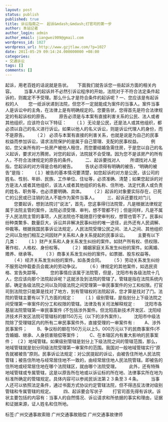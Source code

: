 ```yaml
---
layout: post
status: publish
published: true
title: 诉讼指南之一　起诉&mdash;&mdash;打官司的第一步
author: 本站记者
author_login: admin
author_email: jiangwei909@gmail.com
wordpress_id: 1027
wordpress_url: http://www.gzjtlaw.com/?p=1027
date: 2011-05-29 09:14:24.000000000 +08:00
categories:
- 交通诉讼
tags: []
comments: []
---
```

起诉，用老百姓的话说就是告状。　　下面我们就告诉您一些起诉方面的相关内容。 　　当事人的起诉并不必然引诉讼程序的开始，法院对于不符合法定条件起诉的，则裁定不予受理。那么什么才是符合条件的起诉呢 ? 一、您应该是有起诉权的人 　　您一纸诉状递到法院，但您不一定就能成为案件的当事人。案件当事人是诉讼中的主角，在法律上是有明确规定的。您要告状，您得首先是符合法律规定的有起诉权的原告。 　　原告必须是与本案有直接利害关系的公民、法人或者其他组织，应该符合以下特征： 　　（１）无论是公民，还是法人或其他组织，都必须以自己的名义进行诉讼。如果以他人的名义诉讼，则是诉讼代理人的身份，而不是原告。 　　（２） 必须与本案有直接的利害关系，也就是说是为自己的民事权益而参加诉讼，请求法院保护的是属于自己管理、支配的民事权益。 　　例如，您父亲所有的一处房产被他人租住，而您要结婚急需住房，于是您以自己的名义起诉，要求对方腾房。对您的起诉，法院就不会受理。因为您不是该房产的所有人，不符合法律规定的原告的条件。 　　二、起诉要找对人 　　所谓找对人是指，您起诉的对方得是合格的被告。 　　告状必须得有明确的被告，&ldquo;明确的被告&rdquo;是指： 　　（１）被告的基本情况要清楚，如您起诉的对方是公民，该公司的姓名、性别、年龄、民族、工作单位、住址等，必须准确、清楚；如果您起诉的对方是法人或者其他组织，该法人或者其他组织的名称、住所地、法定代表人或负责的姓名、职务等，也必须要明确、具体。 　　（２）起诉的对象要实际存在，已死亡的公民或已注销的法人不能作为案件当事人。 　　三、起诉还要找对门儿 　　您要起诉，想到法院讨&ldquo;说法&rdquo;，首先，您这事得归法院管，凡是根据法律规定属于法院主管的案件，法院必须受理、审判，想不管都不行；但是同样，凡是不属于人民法院主管的事项，人民法院也不能随意行使审判权，想管也管不了。民事纠纷种类繁多、数量巨大，诉讼并非解决民事纠纷的唯一途径，此外还有人民调解、仲裁等。根据我国民事诉讼法规定，人民法院受理公民之间、法人之间、其他组织之间以及他们相互之间因财产关系和人身关系提起的民事诉讼。 　　主要有以下几类： 　　（１）财产关系和人身关系发生纠纷的案件。如财产所有权、债权限、著作权、人格权、身份权等。 　　（２）婚姻家庭关系发生纠纷的案件。如离婚、赡养、继承等。 　　（３）商事关系发生纠纷的案件。如票据、股东权益等。 　　（４）经济关系发生纠纷的案件。如各类合同。 　　（５）劳动关系发生纠纷不服劳动仲载委员会裁决的劳动争议。 　　（６）律规定的其他案件，如选民资格、宣告失踪等。 　　您的事情应该属于法院管，但是，沈阳市有各级法院十几人，您应该向那个法院起诉呢？这就涉及到法院的管辖了。管辖是指在法院系统内部，确定各级法院之间以及同级法院之间受理第一审民事案件的分工和权限。打官司到法院您只能算是找对了地方，到有管辖权的法院起诉，您才算是找对了门。法院的管辖主要有以下几方面的规定： 　　（１）级别管辖，是指划分上下级法院之间受理第一审案件的分工和权限的管辖。法律及有关司法解释规定 : 　　沈阳市各基层法院管辖第一审民事案件 (不包括涉外案件。但沈阳高新技术开发区、沈阳经济技术开发区法院可管辖标的额150万元（以下的涉外案件）。 　　沈阳市中级法院除了受理辖区内的所有二审民事案件外，直接受理的一审案件有 : 　　A、涉外民事案件； 　　B、争议标的额在150万元以上5，000万元以下的民商事案件(不含婚姻、继承、人身损害赔偿等案件； 　　C、在本辖区内有重大影响的民事案件； （２）地域管辖。如果级别管辖是划分上下级法院之间的管辖范围，那么，地域管辖就是划分同级法院受理第一审案件的范围。我国对一般地域管辖实行&ldquo;原告就被被告&rdquo;原则。民事诉讼法规定：对公民提起的诉讼，由被告住所地人民法院管辖；被告住所地与经常居住地不一致的，由经常居住地人民法院管辖。即被告的住所地或经常居住地在哪个法院辖区，就由哪个法院受理。 　　此外，还有特殊地域管辖或专属管辖，这是以原告所在地或以诉讼标的所在地、法律事实所在地为标准所确定的管辖规定。具体内容可以参阅民诉法第２３条至３４条。 　　当事人还可以依照法定条件，通过书面方式协议约定管辖法院，但不得违反法律对级别管辖和专属管辖的规定。 　　四、起诉要会写状子 　　打官司首先得有诉状。诉状主要包括的内容有：当事人的自然情况、诉讼请求和所依据的事实和理由，证据和证据来源，证人姓名和住所地。 标签:广州交通事故索赔 广州交通事故赔偿 广州交通事故律师
